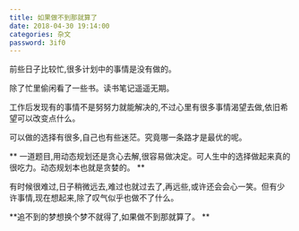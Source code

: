 ```yaml
---
title: 如果做不到那就算了
date: 2018-04-30 19:14:00
categories: 杂文
password: 3if0
---
```


前些日子比较忙,很多计划中的事情是没有做的。

除了忙里偷闲看了一些书。读书笔记遥遥无期。

工作后发现有的事情不是努努力就能解决的,不过心里有很多事情渴望去做,依旧希望可以改变点什么。

可以做的选择有很多,自己也有些迷茫。究竟哪一条路才是最优的呢。

**<span class="under0"> 一道题目,用动态规划还是贪心去解,很容易做决定。可人生中的选择做起来真的很吃力。动态规划本也就是贪婪的。</span> **

有时候很难过,日子稍微远去,难过也就过去了,再远些,或许还会会心一笑。但有少许事情,现在想起来,除了叹气似乎也做不了什么。

**<span class="under0">追不到的梦想换个梦不就得了,如果做不到那就算了。</span> **
